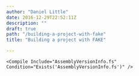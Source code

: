 ```yaml
---
author: "Daniel Little"
date: 2016-12-29T22:52:11Z
description: ""
draft: true
path: "/building-a-project-with-fake"
title: "Building a project with FAKE"

---
```


    <Compile Include="AssemblyVersionInfo.fs" Condition="Exists('AssemblyVersionInfo.fs')" />